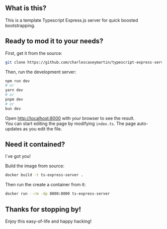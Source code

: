 ## What is this?
This is a template Typescript Express.js server for quick boosted bootstrapping.

## Ready to mod it to your needs?
First, get it from the source:
```bash
git clone https://github.com/charlescaseymartin/typescript-express-server.git
```

Then, run the development server:
```bash
npm run dev
# or
yarn dev
# or
pnpm dev
# or
bun dev
```

Open [http://localhost:8000](http://localhost:8000) with your browser to see the result.\
You can start editing the page by modifying `index.ts`. The page auto-updates as you edit the file.

## Need it contained?
I`ve got you!

Build the image from source:
```bash
docker build -t ts-express-server .
```

Then run the create a container from it:
```bash
docker run --rm -dp 8000:8000 ts-express-server
```

## Thanks for stopping by!
Enjoy this easy-of-life and happy hacking!

